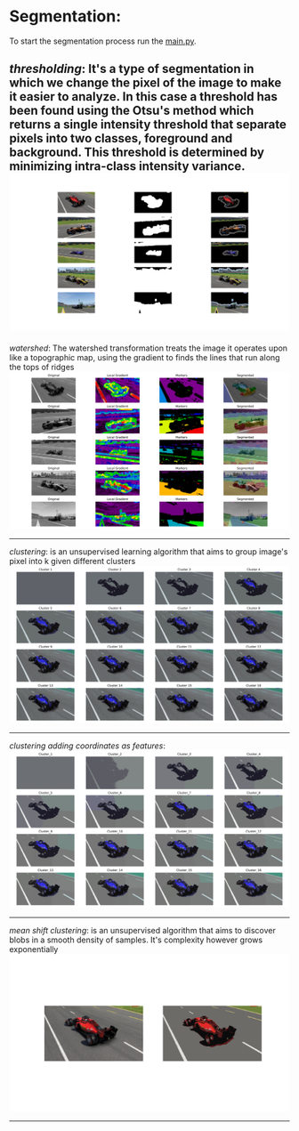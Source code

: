 # Segmentation:

To start the segmentation process run the [main.py](main.py).

_thresholding_: It's a type of segmentation in which we change the pixel of the image to make it easier to analyze. In
this case a threshold has been found using the Otsu's method which returns a single intensity threshold
that separate pixels into two classes, foreground and background. This threshold is determined by minimizing intra-class
intensity variance. <br>
![thresholding](saved/plot/thresholding_segmentation.svg)
-----

_watershed_: The watershed transformation treats the image it operates upon like a topographic map, using the gradient
to finds the lines that run along the tops of ridges <br> ![watershed](saved/plot/watershed_segmentation.svg)

-----

_clustering_: is an unsupervised learning algorithm that aims to group image's pixel into k given different
clusters <br> ![clustering](saved/plot/clustering.svg)

-----

_clustering adding coordinates as features_:<br> ![clustering](saved/plot/clustering_coords.svg)

-----

_mean shift clustering_: is an unsupervised algorithm that aims to discover blobs in a smooth density of
samples. It's complexity however grows exponentially <br> ![mean shift](saved/plot/mean_shift_segmentation.svg)

-----